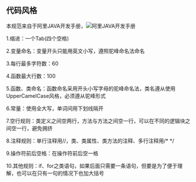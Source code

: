 ## 代码风格

本规范来自于阿里JAVA开发手册，![阿里JAVA开发手册](https://github.com/chjw8016/alibaba-java-style-guide)

1.缩进：一个Tab(四个空格)

2.变量命名：变量开头只能用英文小写，遵照驼峰命名法命名

3.每行最多字符数：60

4.函数最大行数：100

5.函数、类命名：函数命名采用开头小写字母的驼峰命名法，类名遵从使用UpperCamelCase风格，必须遵从驼峰形式

6.常量：使用全大写，单词间用下划线隔开

7.空行规则：类定义之间空两行，方法与方法之间空一行，可以在不同的逻辑块之间空一行，避免拥挤

8.注释规则：单行注释用//，类、类属性、类方法的注释、多行注释用/* */

9.操作符前后空格：在操作符前后空一格

10.其他规则：if、for之类语句，如果后面只需要一条语句，但要是为了便于理解，也可以在只有一句的情况下也加大括号
